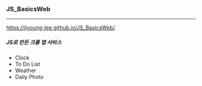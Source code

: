 ### JS_BasicsWeb

------


https://jiyoung-lee.github.io/JS_BasicsWeb/.
##### 		JS로 만든 크롬 앱 서비스

- Clock
- To Do List
- Weather
- Daily Photo


